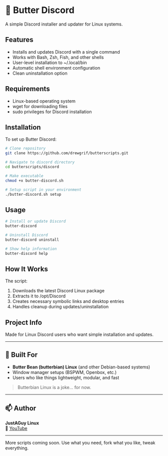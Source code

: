 # 🧈 Butter Discord

A simple Discord installer and updater for Linux systems.

## Features
- Installs and updates Discord with a single command
- Works with Bash, Zsh, Fish, and other shells
- User-level installation to ~/.local/bin
- Automatic shell environment configuration
- Clean uninstallation option

## Requirements
- Linux-based operating system
- wget for downloading files
- sudo privileges for Discord installation

## Installation
To set up Butter Discord:
```bash
# Clone repository
git clone https://github.com/drewgrif/butterscripts.git

# Navigate to discord directory
cd butterscripts/discord

# Make executable
chmod +x butter-discord.sh

# Setup script in your environment
./butter-discord.sh setup
```

## Usage
```bash
# Install or update Discord
butter-discord

# Uninstall Discord
butter-discord uninstall

# Show help information
butter-discord help
```

## How It Works
The script:
1. Downloads the latest Discord Linux package
2. Extracts it to /opt/Discord
3. Creates necessary symbolic links and desktop entries
4. Handles cleanup during updates/uninstallation

## Project Info
Made for Linux Discord users who want simple installation and updates.

---

## 🧈 Built For

- **Butter Bean (butterbian) Linux** (and other Debian-based systems)
- Window manager setups (BSPWM, Openbox, etc.)
- Users who like things lightweight, modular, and fast

> Butterbian Linux is a joke... for now.

---

## 📫 Author

**JustAGuy Linux**  
🎥 [YouTube](https://youtube.com/@JustAGuyLinux)  

---

More scripts coming soon. Use what you need, fork what you like, tweak everything.
```
